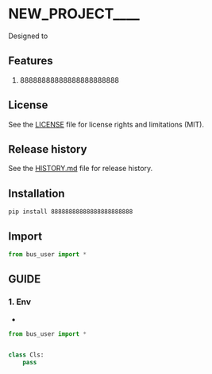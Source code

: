 # NEW_PROJECT____
Designed to 

## Features
1. 88888888888888888888888


## License
See the [LICENSE](LICENSE) file for license rights and limitations (MIT).


## Release history
See the [HISTORY.md](HISTORY.md) file for release history.


## Installation
```commandline
pip install 88888888888888888888888
```

## Import

```python
from bus_user import *
```


## GUIDE

### 1. Env
*

```python
from bus_user import *


class Cls:
    pass
```
